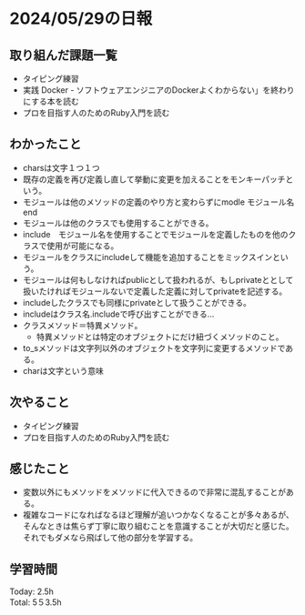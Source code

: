 # 2024/05/29の日報
## 取り組んだ課題一覧
* タイピング練習
*  実践 Docker - ソフトウェアエンジニアのDockerよくわからない」を終わりにする本を読む
*  プロを目指す人のためのRuby入門を読む
## わかったこと
*  charsは文字１つ１つ
*  既存の定義を再び定義し直して挙動に変更を加えることをモンキーパッチという。
*  モジュールは他のメソッドの定義のやり方と変わらずにmodle モジュール名 end
*  モジュールは他のクラスでも使用することができる。
  *  include　モジュール名を使用することでモジュールを定義したものを他のクラスで使用が可能になる。
  *  モジュールをクラスにincludeして機能を追加することをミックスインという。
*  モジュールは何もしなければpublicとして扱われるが、もしprivateととして扱いたければモジュールないで定義した定義に対してprivateを記述する。
  *  includeしたクラスでも同様にprivateとして扱うことができる。
  *  includeはクラス名.includeで呼び出すことができる…
* クラスメソッド＝特異メソッド。
  *  特異メソッドとは特定のオブジェクトにだけ紐づくメソッドのこと。
*  to_sメソッドは文字列以外のオブジェクトを文字列に変更するメソッドである。
*  charは文字という意味 
                
## 次やること
* タイピング練習
* プロを目指す人のためのRuby入門を読む
## 感じたこと
*  変数以外にもメソッドをメソッドに代入できるので非常に混乱することがある。
*  複雑なコードになればなるほど理解が追いつかなくなることが多々あるが、そんなときは焦らず丁寧に取り組むことを意識することが大切だと感じた。それでもダメなら飛ばして他の部分を学習する。
## 学習時間
Today: 2.5h<br>
Total: 5５3.5h
